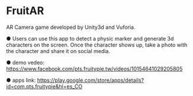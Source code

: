 # FruitAR
AR Camera game developed by Unity3d and Vuforia.

● Users can use this app to detect a physic marker and generate 3d characters on the screen. Once the character shows up, take a photo with the character and share it on social media.

● demo vedeo: https://www.facebook.com/pts.fruitypie.tw/videos/10154641029205805

● apps link: https://play.google.com/store/apps/details?id=com.pts.fruitypie&hl=es_CO

